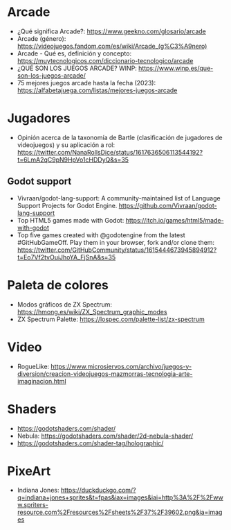 
# Arcade

* ¿Qué significa Arcade?: https://www.geekno.com/glosario/arcade
* Arcade (género): https://videojuegos.fandom.com/es/wiki/Arcade_(g%C3%A9nero)
* Arcade - Qué es, definición y concepto: https://muytecnologicos.com/diccionario-tecnologico/arcade
* ¿QUÉ SON LOS JUEGOS ARCADE? WINP: https://www.winp.es/que-son-los-juegos-arcade/
* 75 mejores juegos arcade hasta la fecha (2023): https://alfabetajuega.com/listas/mejores-juegos-arcade

# Jugadores

* Opinión acerca de la taxonomía de Bartle (clasificación de jugadores de videojuegos) y su aplicación a rol: https://twitter.com/NanaRollsDice/status/1617636506113544192?t=6LmA2qC9pN9HpVo1cHDDyQ&s=35

## Godot support

* Vivraan/godot-lang-support: A community-maintained list of Language Support Projects for Godot Engine.
https://github.com/Vivraan/godot-lang-support
* Top HTML5 games made with Godot: https://itch.io/games/html5/made-with-godot
* Top five games created with @godotengine from the latest #GitHubGameOff. Play them in your browser, fork and/or clone them:  https://twitter.com/GitHubCommunity/status/1615444673945894912?t=Eo7Vf2tvOuiJhoYA_FjSnA&s=35

# Paleta de colores

* Modos gráficos de ZX Spectrum: https://hmong.es/wiki/ZX_Spectrum_graphic_modes
* ZX Spectrum Palette: https://lospec.com/palette-list/zx-spectrum

# Video

* RogueLike: https://www.microsiervos.com/archivo/juegos-y-diversion/creacion-videojuegos-mazmorras-tecnologia-arte-imaginacion.html

# Shaders

* https://godotshaders.com/shader/
* Nebula: https://godotshaders.com/shader/2d-nebula-shader/
* https://godotshaders.com/shader-tag/holographic/

# PixeArt

* Indiana Jones: https://duckduckgo.com/?q=indiana+jones+sprites&t=fpas&iax=images&iai=http%3A%2F%2Fwww.spriters-resource.com%2Fresources%2Fsheets%2F37%2F39602.png&ia=images
